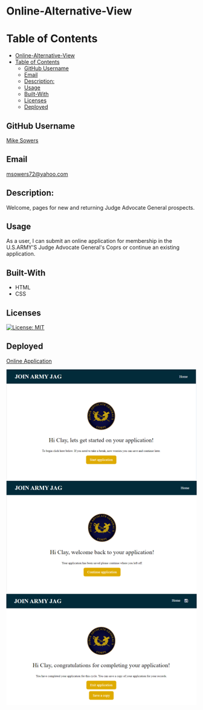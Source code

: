 # Online-Alternative-View

# Table of Contents
- [Online-Alternative-View](#online-alternative-view)
- [Table of Contents](#table-of-contents)
  - [GitHub Username](#github-username)
  - [Email](#email)
  - [Description:](#description)
  - [Usage](#usage)
  - [Built-With](#built-with)
  - [Licenses](#licenses)
  - [Deployed](#deployed)


## GitHub Username
[Mike Sowers](https://github.com/msowers72)

## Email
<msowers72@yahoo.com>

## Description:
Welcome, pages for new and returning Judge Advocate General prospects.

## Usage
As a user, I can submit an online application for membership in the U.S.ARMY'S Judge Advocate General's Coprs or continue an existing application.

## Built-With
* HTML
* CSS


   

## Licenses 
[![License: MIT](https://img.shields.io/badge/License-MIT-yellow.svg)](https://opensource.org/licenses/MIT)
<!-- ![Tux, the Linux mascot](https://img.shields.io/badge/License-MIT-green) -->
  
 ## Deployed
 [Online Application](https://msowers72.github.io/Log-In-Form/)
 
 
 ![images](./assets/img/Start.png) 
 ![images](./assets/img/Back.png) 
 ![images](./assets/img/Exit.png) 
 


